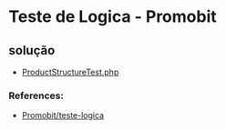 # Teste de Logica - Promobit

## solução
- [ProductStructureTest.php](https://github.com/rtof83/cad-prod-php-mysql/blob/main/teste-logica/src/ProductStructure.php)

### References:
- [Promobit/teste-logica](https://github.com/Promobit/teste-logica)
